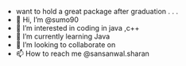 - want to hold a great package after graduation . . .
- 👋 Hi, I’m @sumo90
- 👀 I’m interested in coding in java ,c++ 
- 🌱 I’m currently learning Java
- 💞️ I’m looking to collaborate on 
- 📫 How to reach me @sansanwal.sharan


